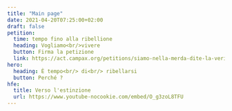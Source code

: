 ```yaml
---
title: "Main page"
date: 2021-04-20T07:25:00+02:00
draft: false
petition:
  time: tempo fino alla ribellione 
  heading: Vogliamo<br/>vivere
  button: Firma la petizione
  link: https://act.campax.org/petitions/siamo-nella-merda-dite-la-verita-sull-emergenza-climatica-e-ecologia
hero:
  heading: È tempo<br/> di<br/> ribellarsi
  button: Perché ? 
hfe:
  title: Verso l'estinzione
  url: https://www.youtube-nocookie.com/embed/O_g3zoL8TFU
---
```

